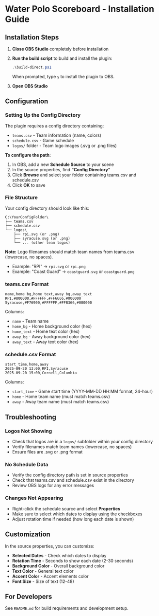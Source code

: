 # Water Polo Scoreboard - Installation Guide

## Installation Steps

1. **Close OBS Studio** completely before installation

2. **Run the build script** to build and install the plugin:
   ```powershell
   .\build-direct.ps1
   ```
   When prompted, type `y` to install the plugin to OBS.

3. **Open OBS Studio**

## Configuration

### Setting Up the Config Directory

The plugin requires a config directory containing:
- `teams.csv` - Team information (name, colors)
- `schedule.csv` - Game schedule
- `logos/` folder - Team logo images (.svg or .png files)

**To configure the path:**

1. In OBS, add a new **Schedule Source** to your scene
2. In the source properties, find **"Config Directory"**
3. Click **Browse** and select your folder containing teams.csv and schedule.csv
4. Click **OK** to save

### File Structure

Your config directory should look like this:
```
C:\YourConfigFolder\
├── teams.csv
├── schedule.csv
└── logos\
    ├── rpi.svg (or .png)
    ├── syracuse.svg (or .png)
    └── ... (other team logos)
```

**Note:** Logo filenames should match team names from teams.csv (lowercase, no spaces).
- Example: "RPI" → `rpi.svg` or `rpi.png`
- Example: "Coast Guard" → `coastguard.svg` or `coastguard.png`

### teams.csv Format

```csv
name,home_bg,home_text,away_bg,away_text
RPI,#800000,#FFFFFF,#FF6666,#000000
Syracuse,#F76900,#FFFFFF,#FFB366,#000000
```

Columns:
- `name` - Team name
- `home_bg` - Home background color (hex)
- `home_text` - Home text color (hex)
- `away_bg` - Away background color (hex)
- `away_text` - Away text color (hex)

### schedule.csv Format

```csv
start_time,home,away
2025-09-20 13:00,RPI,Syracuse
2025-09-20 15:00,Cornell,Columbia
```

Columns:
- `start_time` - Game start time (YYYY-MM-DD HH:MM format, 24-hour)
- `home` - Home team name (must match teams.csv)
- `away` - Away team name (must match teams.csv)

## Troubleshooting

### Logos Not Showing
- Check that logos are in a `logos/` subfolder within your config directory
- Verify filenames match team names (lowercase, no spaces)
- Ensure files are .svg or .png format

### No Schedule Data
- Verify the config directory path is set in source properties
- Check that teams.csv and schedule.csv exist in the directory
- Review OBS logs for any error messages

### Changes Not Appearing
- Right-click the schedule source and select **Properties**
- Make sure to select which dates to display using the checkboxes
- Adjust rotation time if needed (how long each date is shown)

## Customization

In the source properties, you can customize:
- **Selected Dates** - Check which dates to display
- **Rotation Time** - Seconds to show each date (2-30 seconds)
- **Background Color** - Overall background color
- **Text Color** - General text color
- **Accent Color** - Accent elements color
- **Font Size** - Size of text (12-48)

## For Developers

See `README.md` for build requirements and development setup.
